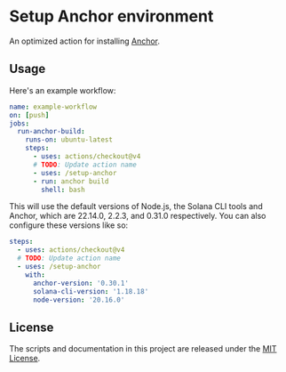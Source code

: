 # Setup Anchor environment

An optimized action for installing [Anchor](https://www.anchor-lang.com/).

## Usage

Here's an example workflow:

```yaml
name: example-workflow
on: [push]
jobs:
  run-anchor-build:
    runs-on: ubuntu-latest
    steps:
      - uses: actions/checkout@v4
      # TODO: Update action name
      - uses: /setup-anchor
      - run: anchor build
        shell: bash
```

This will use the default versions of Node.js, the Solana CLI tools and Anchor, which are 22.14.0, 2.2.3, and 0.31.0 respectively. You can also configure these versions like so:

```yaml
steps:
  - uses: actions/checkout@v4
  # TODO: Update action name
  - uses: /setup-anchor
    with:
      anchor-version: '0.30.1'
      solana-cli-version: '1.18.18'
      node-version: '20.16.0'
```

## License

The scripts and documentation in this project are released under the [MIT License](LICENSE).

